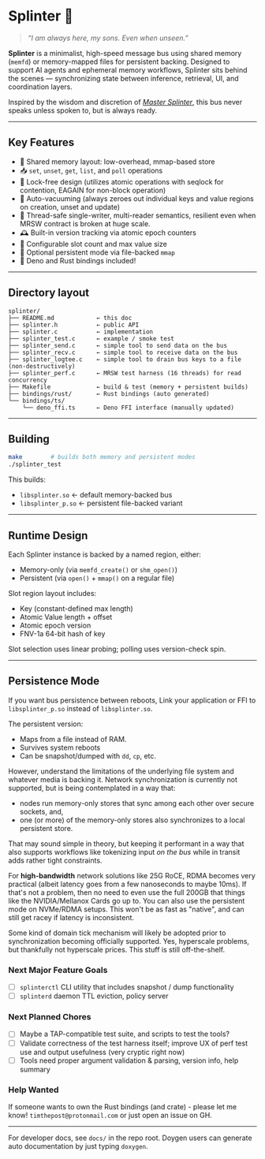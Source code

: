 # Splinter 🐀

> _“I am always here, my sons. Even when unseen.”_

**Splinter** is a minimalist, high-speed message bus using shared memory
(`memfd`) or memory-mapped files for persistent backing. Designed to support AI
agents and ephemeral memory workflows, Splinter sits behind the scenes —
synchronizing state between inference, retrieval, UI, and coordination layers.

Inspired by the wisdom and discretion of _[Master Splinter](https://en.wikipedia.org/wiki/Splinter_(Teenage_Mutant_Ninja_Turtles))_, this bus never
speaks unless spoken to, but is always ready.

---

## Key Features

- 🧠 Shared memory layout: low-overhead, mmap-based store
- 📥 `set`, `unset`, `get`, `list`, and `poll` operations
- 🔑 Lock-free design (utilizes atomic operations with seqlock for contention, EAGAIN for non-block operation)
- 🧹 Auto-vacuuming (always zeroes out individual keys and value regions on creation, unset and update)
- 🧵 Thread-safe single-writer, multi-reader semantics, resilient even when MRSW contract is broken at huge scale.
- 🕰️ Built-in version tracking via atomic epoch counters
- 🔧 Configurable slot count and max value size
- 💾 Optional persistent mode via file-backed `mmap`
- 🦕 Deno and Rust bindings included!

---

## Directory layout

```
splinter/
├── README.md            ← this doc
├── splinter.h           ← public API
├── splinter.c           ← implementation
├── splinter_test.c      ← example / smoke test
├── splinter_send.c      ← simple tool to send data on the bus
├── splinter_recv.c      ← simple tool to receive data on the bus
├── splinter_logtee.c    ← simple tool to drain bus keys to a file (non-destructively)
├── splinter_perf.c      ← MRSW test harness (16 threads) for read concurrency
├── Makefile             ← build & test (memory + persistent builds)
├── bindings/rust/       ← Rust bindings (auto generated)
└── bindings/ts/
    └── deno_ffi.ts      ← Deno FFI interface (manually updated)
```

---

## Building

```bash
make        # builds both memory and persistent modes
./splinter_test
```

This builds:

- `libsplinter.so` ← default memory-backed bus
- `libsplinter_p.so` ← persistent file-backed variant

---

## Runtime Design

Each Splinter instance is backed by a named region, either:

- Memory-only (via `memfd_create()` or `shm_open()`)
- Persistent (via `open()` + `mmap()` on a regular file)

Slot region layout includes:

- Key (constant-defined max length)
- Atomic Value length + offset
- Atomic epoch version
- FNV-1a 64-bit hash of key

Slot selection uses linear probing; polling uses version-check spin.

---

## Persistence Mode

If you want bus persistence between reboots, Link your application or FFI to
`libsplinter_p.so` instead of `libsplinter.so`.

The persistent version:

- Maps from a file instead of RAM.
- Survives system reboots
- Can be snapshot/dumped with `dd`, `cp`, etc.

However, understand the limitations of the underlying file system and whatever
media is backing it. Network synchronization is currently not supported, but is
being contemplated in a way that:

- nodes run memory-only stores that sync among each other over secure sockets,
  and,
- one (or more) of the memory-only stores also synchronizes to a local
  persistent store.

That may sound simple in theory, but keeping it performant in a way that also
supports workflows like tokenizing input _on the bus_ while in transit adds
rather tight constraints.

For **high-bandwidth** network solutions like 25G RoCE, RDMA becomes very 
practical (albeit latency goes from a few nanoseconds to maybe 10ms). If that's
not a problem, then no need to even use the full 200GB that things like the
NVIDIA/Mellanox Cards go up to. You can also use the persistent mode on 
NVMe/RDMA setups. This won't be as fast as "native", and can still get 
racey if latency is inconsistent. 

Some kind of domain tick mechanism will likely be adopted prior to synchronization
becoming officially supported. Yes, hyperscale problems, but thankfully not hyperscale
prices. This stuff is still off-the-shelf.

### Next Major Feature Goals

- [ ] `splinterctl` CLI utility that includes snapshot / dump functionality
- [ ] `splinterd` daemon TTL eviction, policy server

### Next Planned Chores

- [ ] Maybe a TAP-compatible test suite, and scripts to test the tools?
- [ ] Validate correctness of the test harness itself; improve UX of perf test use and output
      usefulness (very cryptic right now)
- [ ] Tools need proper argument validation & parsing, version info, help summary

### Help Wanted

If someone wants to own the Rust bindings (and crate) - please let me know! `timthepost@protonmail.com`
or just open an issue on GH.

---

For developer docs, see `docs/` in the repo root. Doygen users can generate auto
documentation by just typing `doxygen`.
